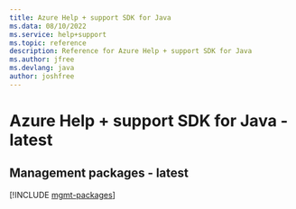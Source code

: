 ```yaml
---
title: Azure Help + support SDK for Java
ms.data: 08/10/2022
ms.service: help+support
ms.topic: reference
description: Reference for Azure Help + support SDK for Java
ms.author: jfree
ms.devlang: java
author: joshfree
---
```

# Azure Help + support SDK for Java - latest

## Management packages - latest
[!INCLUDE [mgmt-packages](help-+-support-mgmt-index.md)]